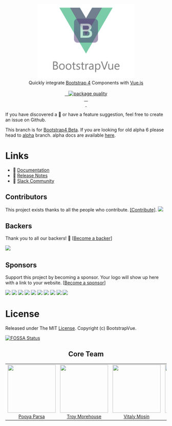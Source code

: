 <p align="center">
<a href="https://bootstrap-vue.js.org">
    <img src="https://github.com/bootstrap-vue/bootstrap-vue/raw/master/banner.png" width="300px">
</a>

<br>
Quickly integrate <a href="https://getbootstrap.com/docs/4.0">Bootstrap 4</a> Components with <a href="https://vuejs.org">Vue.js</a>
<br>
<br>

<a href="https://getbootstrap.com/docs/4.0">
    <img alt="" src="https://img.shields.io/badge/bootstrap-4.0.0--beta--2-800080.svg?style=flat-square">
</a>
<a href="https://vuejs.org">
    <img alt="" src="https://img.shields.io/badge/vue.js-2.4.x-green.svg?style=flat-square">
</a>
<a href="https://github.com/bootstrap-vue/bootstrap-vue">
    <img alt="" src="https://david-dm.org/bootstrap-vue/bootstrap-vue.svg?style=flat-square">
</a>
<a href="http://packagequality.com/#?package=bootstrap-vue">
    <img alt="package quality" src="http://npm.packagequality.com/shield/bootstrap-vue.png?style=flat-square">
</a>

<br>

<a href="https://circleci.com/gh/bootstrap-vue/bootstrap-vue">
    <img alt="" src="https://img.shields.io/circleci/project/github/bootstrap-vue/bootstrap-vue/master.svg?style=flat-square">
</a>
<a href="https://www.npmjs.com/package/bootstrap-vue">
    <img alt="" src="https://img.shields.io/npm/dt/bootstrap-vue.svg?style=flat-square">
</a>
<a href="https://www.npmjs.com/package/bootstrap-vue">
    <img alt="" src="https://img.shields.io/npm/dm/bootstrap-vue.svg?style=flat-square">
</a>
<a href="https://www.npmjs.com/package/bootstrap-vue">
    <img alt="" src="https://img.shields.io/npm/v/bootstrap-vue.svg?style=flat-square">
</a>

<br>
<a href="#backers">
    <img alt="" src="https://opencollective.com/bootstrap-vue/backers/badge.svg">
</a>
<a href="#sponsors">
    <img alt="" src="https://opencollective.com/bootstrap-vue/sponsors/badge.svg">
</a>

</p>

If you have discovered a 🐜 or have a feature suggestion, feel free to create an issue on Github.

This branch is for [Bootstrap4 Beta](https://getbootstrap.com/docs/4.0). If you are looking for old alpha 6 please head to [alpha](https://github.com/bootstrap-vue/bootstrap-vue/tree/alpha) branch. alpha docs are available [here](https://bootstrap-vue-alpha.surge.sh).

# Links

- 📘 [Documentation](https://bootstrap-vue.js.org)
- 🔨 [Release Notes](https://bootstrap-vue.js.org/docs/changelog)
- 💬 [Slack Community](https://bootstrap-vue.now.sh)

## Contributors

This project exists thanks to all the people who contribute. [[Contribute]](CONTRIBUTING.md).
<a href="graphs/contributors"><img src="https://opencollective.com/bootstrap-vue/contributors.svg?width=890" /></a>


## Backers

Thank you to all our backers! 🙏 [[Become a backer](https://opencollective.com/bootstrap-vue#backer)]

<a href="https://opencollective.com/bootstrap-vue#backers" target="_blank"><img src="https://opencollective.com/bootstrap-vue/backers.svg?width=890"></a>


## Sponsors

Support this project by becoming a sponsor. Your logo will show up here with a link to your website. [[Become a sponsor](https://opencollective.com/bootstrap-vue#sponsor)]

<a href="https://opencollective.com/bootstrap-vue/sponsor/0/website" target="_blank"><img src="https://opencollective.com/bootstrap-vue/sponsor/0/avatar.svg"></a>
<a href="https://opencollective.com/bootstrap-vue/sponsor/1/website" target="_blank"><img src="https://opencollective.com/bootstrap-vue/sponsor/1/avatar.svg"></a>
<a href="https://opencollective.com/bootstrap-vue/sponsor/2/website" target="_blank"><img src="https://opencollective.com/bootstrap-vue/sponsor/2/avatar.svg"></a>
<a href="https://opencollective.com/bootstrap-vue/sponsor/3/website" target="_blank"><img src="https://opencollective.com/bootstrap-vue/sponsor/3/avatar.svg"></a>
<a href="https://opencollective.com/bootstrap-vue/sponsor/4/website" target="_blank"><img src="https://opencollective.com/bootstrap-vue/sponsor/4/avatar.svg"></a>
<a href="https://opencollective.com/bootstrap-vue/sponsor/5/website" target="_blank"><img src="https://opencollective.com/bootstrap-vue/sponsor/5/avatar.svg"></a>
<a href="https://opencollective.com/bootstrap-vue/sponsor/6/website" target="_blank"><img src="https://opencollective.com/bootstrap-vue/sponsor/6/avatar.svg"></a>
<a href="https://opencollective.com/bootstrap-vue/sponsor/7/website" target="_blank"><img src="https://opencollective.com/bootstrap-vue/sponsor/7/avatar.svg"></a>
<a href="https://opencollective.com/bootstrap-vue/sponsor/8/website" target="_blank"><img src="https://opencollective.com/bootstrap-vue/sponsor/8/avatar.svg"></a>
<a href="https://opencollective.com/bootstrap-vue/sponsor/9/website" target="_blank"><img src="https://opencollective.com/bootstrap-vue/sponsor/9/avatar.svg"></a>



# License
Released under The MIT [License](./LICENSE). Copyright (c) BootstrapVue.

[![FOSSA Status](https://app.fossa.io/api/projects/git%2Bhttps%3A%2F%2Fgithub.com%2Fbootstrap-vue%2Fbootstrap-vue.svg?type=small)](https://app.fossa.io/projects/git%2Bhttps%3A%2F%2Fgithub.com%2Fbootstrap-vue%2Fbootstrap-vue?ref=badge_small)

<h2 align="center">Core Team</h2>

<div align="center">
<table>
  <tbody>
    <tr>
      <td align="center" valign="top">
        <img width="150" height="150" src="https://github.com/pi0.png?s=150">
        <br>
        <a href="https://github.com/pi0">Pooya Parsa</a>
      </td>
      <td align="center" valign="top">
        <img width="150" height="150" src="https://github.com/tmorehouse.png?s=150">
        <br>
        <a href="https://github.com/tmorehouse">Troy Morehouse</a>
      </td>
      <td align="center" valign="top">
        <img width="150" height="150" src="https://github.com/mosinve.png?s=150">
        <br>
        <a href="https://github.com/mosinve">Vitaly Mosin</a>
      </td>
      <td align="center" valign="top">
        <img width="150" height="150" src="https://github.com/alexsasharegan.png?s=150">
        <br>
        <a href="https://github.com/alexsasharegan">Alex Regan</a>
      </td>
      <td align="center" valign="top">
        <img width="150" height="150" src="https://github.com/SirLamer.png?s=150">
        <br>
        <a href="https://github.com/SirLamer">SirLamer</a>
      </td>
     </tr>
  </tbody>
</table>
</div>
